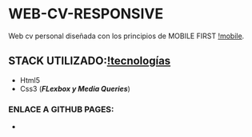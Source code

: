 # WEB-CV-RESPONSIVE

Web cv personal diseñada con los principios de MOBILE FIRST [!mobile](img/mobile.png).

## STACK UTILIZADO:[!tecnologías](img/tecnologia.png) 

- Html5
- Css3 (***FLexbox y Media Queries***)

### ENLACE A GITHUB PAGES:

-